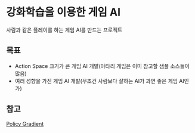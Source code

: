 # 강화학습을 이용한 게임 AI
사람과 같은 플레이를 하는 게임 AI를 만드는 프로젝트

## 목표
 * Action Space 크기가 큰 게임 AI 개발(아타리 게임은 이미 참고할 샘플 소스들이 많음)
 * 여러 성향을 가진 게임 AI 개발(무조건 사람보다 잘하는 AI가 과연 좋은 게임 AI인가)

## 참고
[Policy Gradient](https://lilianweng.github.io/lil-log/2018/04/08/policy-gradient-algorithms.html)
